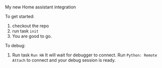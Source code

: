 My new Home assistant integration

To get started:

1. checkout the repo
2. run task `init`
3. You are good to go.

To debug:

1. Run task `Run HA` It will wait for debugger to connect. Run `Python: Remote Attach` to connect and your debug session is ready.
